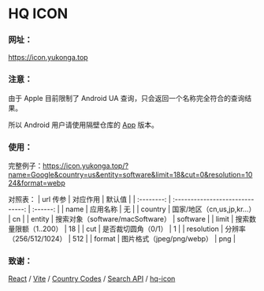 # HQ ICON

### 网址：
https://icon.yukonga.top

### 注意：
由于 Apple 目前限制了 Android UA 查询，只会返回一个名称完全符合的查询结果。

所以 Android 用户请使用隔壁仓库的 [App](https://github.com/YuKongA/HQ-ICON_Compose/releases) 版本。

### 使用：
完整例子：https://icon.yukonga.top/?name=Google&country=us&entity=software&limit=18&cut=0&resolution=1024&format=webp

对照表：
|  url 传参  |             对应作用             |  默认值  |
| :--------: | :------------------------------: | :------: |
|    name    |             应用名称             |    无    |
|  country   |   国家/地区（cn,us,jp,kr...）    |    cn    |
|   entity   | 搜索对象（software/macSoftware） | software |
|   limit    |      搜索数量限额（1..200）      |    18    |
|    cut     |       是否裁切圆角（0/1）        |    1     |
| resolution |      分辨率（256/512/1024）      |   512    |
|   format   |     图片格式（jpeg/png/webp）     |   png    |


### 致谢：
[React](https://react.dev/) / 
[Vite](https://vitejs.dev/) / 
[Country Codes](https://en.wikipedia.org/wiki/Country_code) / 
[Search API](https://performance-partners.apple.com/search-api) / 
[hq-icon](https://github.com/f48vj/hq-icon)
